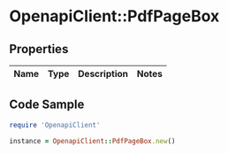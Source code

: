 # OpenapiClient::PdfPageBox

## Properties

Name | Type | Description | Notes
------------ | ------------- | ------------- | -------------

## Code Sample

```ruby
require 'OpenapiClient'

instance = OpenapiClient::PdfPageBox.new()
```


